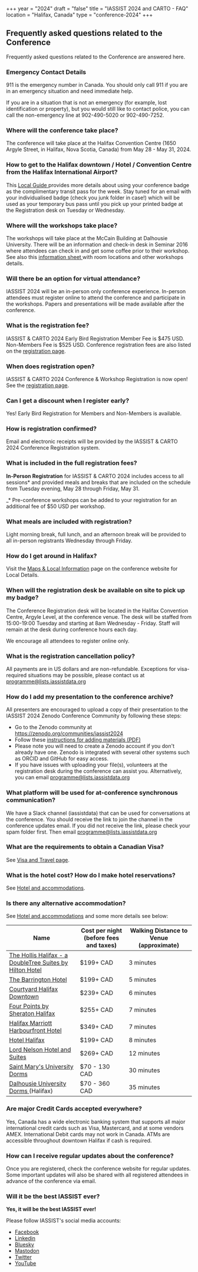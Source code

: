 +++
year = "2024"
draft = "false"
title = "IASSIST 2024 and CARTO - FAQ"
location = "Halifax, Canada"
type = "conference-2024"
+++
## Frequently asked questions related to the Conference

Frequently asked questions related to the Conference are answered here.

### Emergency Contact Details

911 is the emergency number in Canada. You should only call 911 if you are in an emergency situation and need immediate help.

If you are in a situation that is not an emergency (for example, lost identification or property), but you would still like to contact police, you can call the non-emergency line at 902-490-5020 or 902-490-7252.

### Where will the conference take place?

The conference will take place at the Halifax Convention Centre (1650 Argyle Street, in Halifax, Nova Scotia, Canada) from May 28 - May 31, 2024.

### How to get to the Halifax downtown / Hotel / Convention Centre from the Halifax International Airport?

This [Local Guide <span class="fas fa-external-link-alt"></span>](https://docs.google.com/document/d/1GejWyXc1c_fn6uMqT9FQnmS87cNmDSlpqNxBxgJeL-E/edit?usp=sharing) provides more details about using your conference badge as the complimentary transit pass for the week. Stay tuned for an email with your individualised badge (check you junk folder in case!) which will be used as your temporary bus pass until you pick up your printed badge at the Registration desk on Tuesday or Wednesday. 

### Where will the workshops take place?

The workshops will take place at the McCain Building at Dalhousie University. There will be an information and check-in desk in Seminar 2016 where attendees can check in and get some coffee prior to their workshop. See also this [information sheet <span class="fas fa-external-link-alt"></span>](https://tinyurl.com/iassist24workshops) with room locations and other workshops details. 

### Will there be an option for virtual attendance?

IASSIST 2024 will be an in-person only conference experience. In-person attendees must register online to attend the conference and participate in the workshops. Papers and presentations will be made available after the conference. 

### What is the registration fee?

IASSIST & CARTO 2024 Early Bird Registration Member Fee is $475 USD. Non-Members Fee is $525 USD. Conference registration fees are also listed on the [registration page](/conferences/iassist2024/registration/).

### When does registration open?

IASSIST & CARTO 2024 Conference & Workshop Registration is now open! See the [registration page](/conferences/iassist2024/registration/).

### Can I get a discount when I register early?

Yes! Early Bird Registration for Members and Non-Members is available.

### How is registration confirmed?

Email and electronic receipts will be provided by the IASSIST & CARTO 2024 Conference Registration system.

### What is included in the full registration fees?

**In-Person Registration** for IASSIST & CARTO 2024 includes access to all sessions* and provided meals and breaks that are included on the schedule from Tuesday evening, May 28 through Friday, May 31.

_* Pre-conference workshops can be added to your registration for an additional fee of $50 USD per workshop.

### What meals are included with registration?

Light morning break, full lunch, and an afternoon break will be provided to all in-person registrants Wednesday through Friday.

### How do I get around in Halifax?

Visit the [Maps & Local Information](/conferences/iassist2024/maps-and-local-information/) page on the conference website for Local Details.

### When will the registration desk be available on site to pick up my badge?

The Conference Registration desk will be located in the Halifax Convention Centre, Argyle Level, at the conference venue. The desk will be staffed from 15:00-19:00 Tuesday and starting at 8am Wednesday - Friday. Staff will remain at the desk during conference hours each day.

We encourage all attendees to register online only. 

### What is the registration cancellation policy?

All payments are in US dollars and are non-refundable. Exceptions for visa-required situations may be possible, please contact us at programme@lists.iassistdata.org

### How do I add my presentation to the conference archive? 

All presenters are encouraged to upload a copy of their presentation to the IASSIST 2024 Zenodo Conference Community by following these steps:

- Go to the Zenodo community at https://zenodo.org/communities/iassist2024
- Follow these [instructions for adding materials (PDF)](/conferences/iassist2024/recommended-presentation-metadata-in-zenodo-2024.pdf)
- Please note you will need to create a Zenodo account if you don't already have one. Zenodo is integrated with several other systems such as ORCID and GitHub for easy access.
- If you have issues with uploading your file(s), volunteers at the registration desk during the conference can assist you. Alternatively, you can email programme@lists.iassistdata.org

### What platform will be used for at-conference synchronous communication?

We have a Slack channel (iassistdata) that can be used for conversations at the conference. You should receive the link to join the channel in the conference updates email. If you did not receive the link, please check your spam folder first. Then email programme@lists.iassistdata.org

### What are the requirements to obtain a Canadian Visa? 

See [Visa and Travel page](/conferences/iassist2024/visa-and-travel/).

### What is the hotel cost? How do I make hotel reservations? 

See [Hotel and accommodations](/conferences/iassist2024/conference-hotel-and-accommodation).

### Is there any alternative accommodation?

See [Hotel and accommodations](/conferences/iassist2024/conference-hotel-and-accommodation) and some more details see below:

| Name                                                                                                                             | Cost per night (before fees and taxes) | Walking Distance to Venue (approximate) |
| -------------------------------------------------------------------------------------------------------------------------------- | -------------------------------------- | --------------------------------------- |
| [The Hollis Halifax - a DoubleTree Suites by Hilton Hotel <span class="fas fa-external-link-alt"></span>](https://www.hilton.com/en/hotels/yhzhhdt-the-hollis-halifax/)         | $199+ CAD                              | 3 minutes                               |
| [The Barrington Hotel <span class="fas fa-external-link-alt"></span>](<https://www.thebarringtonhotel.ca>)                                                                      | $199+ CAD                              | 5 minutes                               |
| [Courtyard Halifax Downtown <span class="fas fa-external-link-alt"></span>](https://www.marriott.com/en-us/hotels/yhzcy-courtyard-halifax-downtown/overview/)                   | $239+ CAD                              | 6 minutes                               |
| [Four Points by Sheraton Halifax <span class="fas fa-external-link-alt"></span>](https://www.marriott.com/en-us/hotels/yhzfp-four-points-halifax/overview/)                     | $255+ CAD                              | 7 minutes                               |
| [Halifax Marriott Harbourfront Hotel <span class="fas fa-external-link-alt"></span>](https://www.marriott.com/en-us/hotels/yhzmc-halifax-marriott-harbourfront-hotel/overview/) | $349+ CAD                              | 7 minutes                               |
| [Hotel Halifax <span class="fas fa-external-link-alt"></span>](https://www.hotelhalifax.ca)                                                                                     | $199+ CAD                              | 8 minutes                               |
| [Lord Nelson Hotel and Suites <span class="fas fa-external-link-alt"></span>](https://lordnelsonhotel.ca)                                                                       | $269+ CAD                              | 12 minutes                              |
| [Saint Mary's University Dorms <span class="fas fa-external-link-alt"></span>](https://www.smu.ca/conferenceservices/summer-accomodations.html)                                 | $70 - 130 CAD                          | 30 minutes                              |
| [Dalhousie University Dorms <span class="fas fa-external-link-alt"></span>](https://stay.dal.ca) (Halifax)                                                                      | $70 - 360 CAD                          | 35 minutes                              |

### Are major Credit Cards accepted everywhere? 

Yes, Canada has a wide electronic banking system that supports all major international credit cards such as Visa, Mastercard, and at some vendors AMEX. International Debit cards may not work in Canada. ATMs are accessible throughout downtown Halifax if cash is required.

### How can I receive regular updates about the conference? 

Once you are registered, check the conference website for regular updates. Some important updates will also be shared with all registered attendees in advance of the conference via email. 

### Will it be the best IASSIST ever?

**Yes, it will be the best IASSIST ever!**

Please follow IASSIST's social media accounts:

- [Facebook <span class="fas fa-external-link-alt"></span>](https://www.facebook.com/iassistdata/)
- [Linkedin <span class="fas fa-external-link-alt"></span>](https://www.linkedin.com/company/iassistdata)
- [Bluesky <span class="fas fa-external-link-alt"></span>](https://bsky.app/profile/iassistdata.bsky.social)
- [Mastodon <span class="fas fa-external-link-alt"></span>](https://mastodon.social/@iassistdata)
- [Twitter <span class="fas fa-external-link-alt"></span>](https://twitter.com/iassistdata)
- [YouTube <span class="fas fa-external-link-alt"></span>](https://www.youtube.com/channel/UC315efmsReDcFbWHpWBmb9g)
